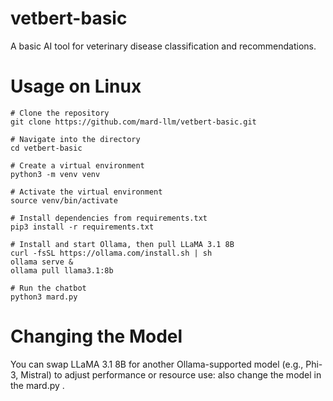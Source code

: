 # vetbert-basic
A basic AI tool for veterinary disease classification and recommendations.


# Usage on Linux
```
# Clone the repository
git clone https://github.com/mard-llm/vetbert-basic.git

# Navigate into the directory
cd vetbert-basic

# Create a virtual environment
python3 -m venv venv

# Activate the virtual environment
source venv/bin/activate

# Install dependencies from requirements.txt
pip3 install -r requirements.txt

# Install and start Ollama, then pull LLaMA 3.1 8B
curl -fsSL https://ollama.com/install.sh | sh
ollama serve &
ollama pull llama3.1:8b

# Run the chatbot
python3 mard.py
```
# Changing the Model
You can swap LLaMA 3.1 8B for another Ollama-supported model (e.g., Phi-3, Mistral) to adjust performance or resource use: 
also change the model in the mard.py .
